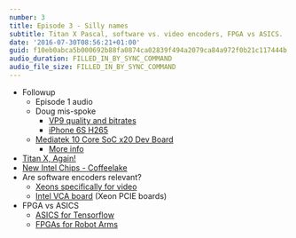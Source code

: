 ```yaml
---
number: 3
title: Episode 3 - Silly names
subtitle: Titan X Pascal, software vs. video encoders, FPGA vs ASICS.
date: '2016-07-30T08:56:21+01:00'
guid: f10eb0abca5b000692b88fa0874ca02839f494a2079ca84a972f0b21c117444b
audio_duration: FILLED_IN_BY_SYNC_COMMAND
audio_file_size: FILLED_IN_BY_SYNC_COMMAND
---
```


* Followup
  * Episode 1 audio
  * Doug mis-spoke
    * [VP9 quality and bitrates](https://blogs.gnome.org/rbultje/2015/09/28/vp9-encodingdecoding-performance-vs-hevch-264/)
    * [iPhone 6S H265](https://www.reddit.com/r/PleX/comments/3mgg43/psa_hevcx265_and_the_iphone_6s6s/)
  * [Mediatek 10 Core SoC x20 Dev Board](http://labs.mediatek.com/site/global/developer_tools/mediatek_android/open_platform/index.gsp)
    * [More info](http://mediatek-helio.com/x20/)
* [Titan X, Again!](https://blogs.nvidia.com/blog/2016/07/21/titan-x/)
* [New Intel Chips - Coffeelake](http://wccftech.com/intel-14nm-coffee-lake-10nm-cannonlake-2018/)
* Are software encoders relevant?
  * [Xeons specifically for video](http://www.anandtech.com/show/10361/intel-announces-xeon-e3-1500-v5-iris-pro-and-edram-for-streaming-video)
  * [Intel VCA board](http://www.intel.com/content/dam/support/us/en/documents/server-products/valleyvista_qsg_h90575001.pdf) (Xeon PCIE boards)
* FPGA vs ASICS
  * [ASICS for Tensorflow](https://cloudplatform.googleblog.com/2016/05/Google-supercharges-machine-learning-tasks-with-custom-chip.html)
  * [FPGAs for Robot Arms](http://spectrum.ieee.org/automaton/robotics/robotics-software/custom-processor-speeds-up-robot-motion-planning-by-factor-of-1000)

